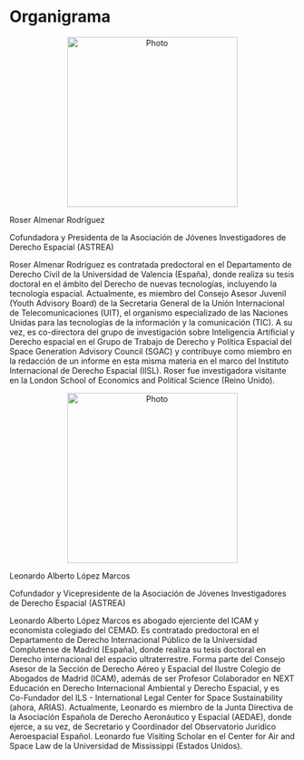 # Organigrama

<div style="text-align: center;">
    <img src="https://github.com/user-attachments/assets/cb225823-9da5-4f72-aa26-9d2e219e7c64" alt="Photo" width="300px">
</div>

Roser Almenar Rodríguez

Cofundadora y Presidenta de la Asociación de Jóvenes Investigadores de Derecho Espacial (ASTREA)

Roser Almenar Rodríguez es contratada predoctoral en el Departamento de Derecho Civil de la Universidad de Valencia (España), donde realiza su tesis doctoral en el ámbito del Derecho de nuevas tecnologías, incluyendo la tecnología espacial. Actualmente, es miembro del Consejo Asesor Juvenil (Youth Advisory Board) de la Secretaria General de la Unión Internacional de Telecomunicaciones (UIT), el organismo especializado de las Naciones Unidas para las tecnologías de la información y la comunicación (TIC). A su vez, es co-directora del grupo de investigación sobre Inteligencia Artificial y Derecho espacial en el Grupo de Trabajo de Derecho y Política Espacial del Space Generation Advisory Council (SGAC) y contribuye como miembro en la redacción de un informe en esta misma materia en el marco del Instituto Internacional de Derecho Espacial (IISL). Roser fue investigadora visitante en la London School of Economics and Political Science (Reino Unido).

<div style="text-align: center;">
    <img src="https://github.com/user-attachments/assets/4e096d7b-4569-4fc3-8a81-bbfdb6ec2641" alt="Photo" width="300px">
</div>

Leonardo Alberto López Marcos

Cofundador y Vicepresidente de la Asociación de Jóvenes Investigadores de Derecho Espacial (ASTREA)

Leonardo Alberto López Marcos es abogado ejerciente del ICAM y economista colegiado del CEMAD. Es contratado predoctoral en el Departamento de Derecho Internacional Público de la Universidad Complutense de Madrid (España), donde realiza su tesis doctoral en Derecho internacional del espacio ultraterrestre. Forma parte del Consejo Asesor de la Sección de Derecho Aéreo y Espacial del Ilustre Colegio de Abogados de Madrid (ICAM), además de ser Profesor Colaborador en NEXT Educación en Derecho Internacional Ambiental y Derecho Espacial, y es Co-Fundador del ILS - International Legal Center for Space Sustainability (ahora, ARIAS). Actualmente, Leonardo es miembro de la Junta Directiva de la Asociación Española de Derecho Aeronáutico y Espacial (AEDAE), donde ejerce, a su vez, de Secretario y Coordinador del Observatorio Jurídico Aeroespacial Español. Leonardo fue Visiting Scholar en el Center for Air and Space Law de la Universidad de Mississippi (Estados Unidos).
